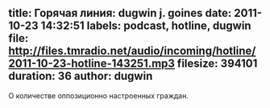 title: Горячая линия: dugwin j. goines
date: 2011-10-23 14:32:51
labels: podcast, hotline, dugwin
file: http://files.tmradio.net/audio/incoming/hotline/2011-10-23-hotline-143251.mp3
filesize: 394101
duration: 36
author: dugwin
---
О количестве оппозиционно настроенных граждан.
